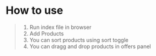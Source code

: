 # How to use
> 1. Run index file in browser
> 2. Add Products
> 3. You can sort products using sort toggle
> 4. You can dragg and drop products in offers panel
